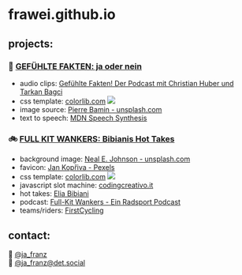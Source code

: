 # frawei.github.io  
## projects:  
### 🦎  [GEFÜHLTE FAKTEN: ja oder nein](../fakten)  
* audio clips: [Gefühlte Fakten! Der Podcast mit Christian Huber und Tarkan Bagci](https://gefuehltefakten.de)  
* css template: [colorlib.com](https://colorlib.com) [<img src="https://i.creativecommons.org/l/by/3.0/de/80x15.png">](http://creativecommons.org/licenses/by/3.0/de/ "Dieses Werk ist lizenziert unter einer Creative Commons Namensnennung 3.0 Deutschland Lizenz")
* image source: [Pierre Bamin - unsplash.com](https://unsplash.com/photos/4ePxJT_ffKw)  
* text to speech: [MDN Speech Synthesis](https://developer.mozilla.org/en-US/docs/Web/API/SpeechSynthesisUtterance)

### 🚲  [FULL KIT WANKERS: Bibianis Hot Takes](../bibianihottake) 
* background image: [Neal E. Johnson - unsplash.com](https://unsplash.com/photos/V0cSTljC92k)
* favicon: [Jan Kopřiva - Pexels](https://www.pexels.com/de-de/foto/braune-holzburste-3977512/)
* css template: [colorlib.com](https://colorlib.com) [<img src="https://i.creativecommons.org/l/by/3.0/de/80x15.png">](http://creativecommons.org/licenses/by/3.0/de/ "Dieses Werk ist lizenziert unter einer Creative Commons Namensnennung 3.0 Deutschland Lizenz")
* javascript slot machine: [codingcreativo.it](https://www.codingcreativo.it/en/javascript-slot-machine/)
* hot takes: [Elia Bibiani](https://twitter.com/EliaBibiani)
* podcast: [Full-Kit Wankers - Ein Radsport Podcast](https://linktr.ee/fullkitwankers)
* teams/riders: [FirstCycling](https://firstcycling.com/)
  

## contact:  
🐤  [@ja_franz](https://twitter.com/ja_franz "Twitter: @ja_franz")  
🐘  [@ja_franz@det.social]([https://twitter.com/ja_franz](https://det.social/@ja_franz) "Mastodon: @ja_franz@det.social")
